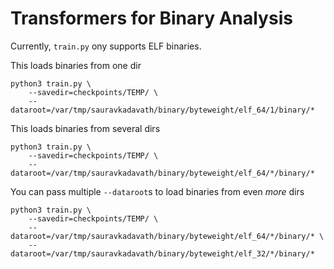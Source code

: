 # Transformers for Binary Analysis


Currently, `train.py` ony supports ELF binaries. 

This loads binaries from one dir
```
python3 train.py \
    --savedir=checkpoints/TEMP/ \
    --dataroot=/var/tmp/sauravkadavath/binary/byteweight/elf_64/1/binary/*
```

This loads binaries from several dirs
```
python3 train.py \
    --savedir=checkpoints/TEMP/ \
    --dataroot=/var/tmp/sauravkadavath/binary/byteweight/elf_64/*/binary/*
```

You can pass multiple `--dataroot`s to load binaries from even _more_ dirs
```
python3 train.py \
    --savedir=checkpoints/TEMP/ \
    --dataroot=/var/tmp/sauravkadavath/binary/byteweight/elf_64/*/binary/* \
    --dataroot=/var/tmp/sauravkadavath/binary/byteweight/elf_32/*/binary/*
```

